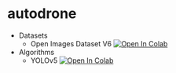 # autodrone
- Datasets
  - Open Images Dataset V6 [![Open In Colab](https://colab.research.google.com/assets/colab-badge.svg)](https://colab.research.google.com/github/kandong54/autodrone/blob/main/datasets/open_images.ipynb)
- Algorithms
  - YOLOv5 [![Open In Colab](https://colab.research.google.com/assets/colab-badge.svg)](https://colab.research.google.com/github/kandong54/autodrone/blob/main/algorithms/yolov5.ipynb)
